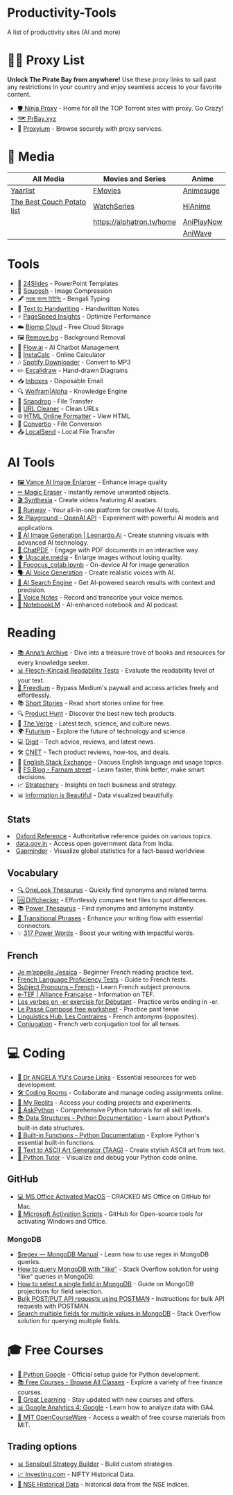 # Productivity-Tools
A list of productivity sites (AI and more)
<h1>🏴‍☠️ Proxy List</h1>
<p><strong>Unlock The Pirate Bay from anywhere!</strong> Use these proxy links to sail past any restrictions in your country and enjoy seamless access to your favorite content.</p>
<ul>
   <li><a href="https://ninjaproxy1.com/">🛡️ Ninja Proxy</a> - Home for all the TOP Torrent sites with proxy. Go Crazy!</li>
   <li><a href="https://prbay.xyz/">🗺️ PrBay.xyz</a></li>
   <li>🚀 <a href="https://proxyium.com/" target="_blank">Proxyium</a> - Browse securely with proxy services.</li>
</ul>
<h1>🎥 Media</h1>

| All Media                                           | Movies and Series                                   | Anime                          |
|-----------------------------------------------------|-----------------------------------------------------|--------------------------------|
| [Yaarlist](https://www.yarrlist.com/)               | [FMovies](https://fmovies.ps/home)                  | [Animesuge](https://animesuge.com.in/) |
| [The Best Couch Potato list](https://n3rdmade.github.io/TBCPL/) | [WatchSeries](https://watchseries.bar/home) | [HiAnime](https://hianime.to/) |
|                                                     | https://alphatron.tv/home                           | [AniPlayNow](https://aniplaynow.live/) |
|                                                     |                                                     | [AniWave](https://aniwave.lv/) |
<h1>Tools</h1>
<ul>
<li>🎨 <a href="https://24slides.com/templates/featured" target="_blank">24Slides</a> - PowerPoint Templates</li>
<li>📸 <a href="https://squoosh.app/editor" target="_blank">Squoosh</a> - Image Compression</li>
<li>🖋️ <a href="http://www.easybengalityping.com/" target="_blank">সহজ বাংলা টাইপিং</a> - Bengali Typing</li>
<li>📝 <a href="https://saurabhdaware.github.io/text-to-handwriting/" target="_blank">Text to Handwriting</a> - Handwritten Notes</li>
<li>⚡ <a href="https://developers.google.com/speed/pagespeed/insights/" target="_blank">PageSpeed Insights</a> - Optimize Performance</li>
<li>☁️ <a href="https://dashboard.blomp.com/dashboard/files" target="_blank">Blomp Cloud</a> - Free Cloud Storage</li>
<li>🖼️ <a href="https://www.remove.bg/" target="_blank">Remove.bg</a> - Background Removal</li>
<li>🌊 <a href="https://app.flow.ai/login" target="_blank">Flow.ai</a> - AI Chatbot Management</li>
<li>🧮 <a href="https://instacalc.com/" target="_blank">InstaCalc</a> - Online Calculator</li>
<li>🎶 <a href="https://spotifydown.com/" target="_blank">Spotify Downloader</a> - Convert to MP3</li>
<li>✏️ <a href="https://excalidraw.com/" target="_blank">Excalidraw</a> - Hand-drawn Diagrams</li>
<li>📥 <a href="https://inboxes.com/" target="_blank">Inboxes</a> - Disposable Email</li>
<li>🔍 <a href="https://www.wolframalpha.com/" target="_blank">Wolfram|Alpha</a> - Knowledge Engine</li>
<li>🔖 <a href="https://snapdrop.net/" target="_blank">Snapdrop</a> - File Transfer</li>
<li>🔗 <a href="https://urlclean.com/" target="_blank">URL Cleaner</a> - Clean URLs</li>
<li>🌐 <a href="https://html.onlineviewer.net/" target="_blank">HTML Online Formatter</a> - View HTML</li>
<li>🔄 <a href="https://convertio.co/" target="_blank">Convertio</a> - File Conversion</li>
<li>📤 <a href="https://localsend.org/" target="_blank">LocalSend</a> - Local File Transfer</li>

</ul>
<h1>AI Tools</h1>
<ul>
    <li><a href="https://vanceai.com/image-enlarger/?source=topnav">🖼️ Vance AI Image Enlarger</a> - Enhance image quality</li>
    <li><a href="https://magicstudio.com/magiceraser">✏ Magic Eraser</a> - Instantly remove unwanted objects.</li>
    <li><a href="https://www.synthesia.io/">🎬 Synthesia</a> - Create videos featuring AI avatars.</li>
    <li><a href="https://runwayml.com/">🎨 Runway</a> - Your all-in-one platform for creative AI tools.</li>
    <li><a href="https://platform.openai.com/playground?mode=chat">🛠️ Playground - OpenAI API</a> - Experiment with powerful AI models and applications.</li>
    <li><a href="https://app.leonardo.ai/ai-generations">🎨 AI Image Generation | Leonardo.Ai</a> - Create stunning visuals with advanced AI technology.</li>
    <li><a href="https://www.chatpdf.com/">💬 ChatPDF</a> - Engage with PDF documents in an interactive way.</li>
    <li><a href="https://www.upscale.media/upload">⬆️ Upscale.media</a> - Enlarge images without losing quality.</li>
    <li><a href="https://colab.research.google.com/github/lllyasviel/Fooocus/blob/main/fooocus_colab.ipynb">📓 Fooocus_colab.ipynb</a> - On-device AI for image generation</li>
    <li><a href="https://elevenlabs.io/">🗣️ AI Voice Generation</a> - Create realistic voices with AI.</li>
    <li><a href="https://www.perplexity.ai/">🤖 AI Search Engine</a> - Get AI-powered search results with context and precision.</li>
    <li><a href="https://voicenotes.com/app">🎤 Voice Notes</a> - Record and transcribe your voice memos.</li>
    <li><a href="https://notebooklm.google.com/">📓 NotebookLM</a> - AI-enhanced notebook and AI podcast.</li>

</ul>
<h1>Reading</h1>
<ul>
    <li><a href="https://annas-archive.org/">📚 Anna’s Archive</a> - Dive into a treasure trove of books and resources for every knowledge seeker.</li>
    <li><a href="https://en.wikipedia.org/wiki/Flesch%E2%80%93Kincaid_readability_tests">📊 Flesch–Kincaid Readability Tests</a> - Evaluate the readability level of your text.</li>
    <li><a href="https://freedium.cfd/">🚀 Freedium</a> - Bypass Medium's paywall and access articles freely and effortlessly.</li>
    <li>📚 <a href="https://www.short-story.me/" target="_blank">Short Stories</a> - Read short stories online for free.</li>
    <li>🔍 <a href="https://www.producthunt.com/" target="_blank">Product Hunt</a> - Discover the best new tech products.</li>
    <li>📰 <a href="http://www.theverge.com/" target="_blank">The Verge</a> - Latest tech, science, and culture news.</li>
    <li>🌍 <a href="https://futurism.com/" target="_blank">Futurism</a> - Explore the future of technology and science.</li>
    <li>💻 <a href="https://www.digit.in/" target="_blank">Digit</a> - Tech advice, reviews, and latest news.</li>
    <li>🛠️ <a href="https://www.cnet.com/" target="_blank">CNET</a> - Tech product reviews, how-tos, and deals.</li>
    <li>📖 <a href="https://english.stackexchange.com/" target="_blank">English Stack Exchange</a> - Discuss English language and usage topics.</li>
    <li>🧠 <a href="https://fs.blog/" target="_blank">FS Blog - Farnam street</a> - Learn faster, think better, make smart decisions.</li>
    <li>📈 <a href="https://stratechery.com/" target="_blank">Stratechery</a> - Insights on tech business and strategy.</li>
    <li>📊 <a href="http://www.informationisbeautiful.net/" target="_blank">Information is Beautiful</a> - Data visualized beautifully.</li>


</ul>
<h2>Stats</h2>
<li><a href="http://www.oxfordreference.com/" target="_blank">Oxford Reference</a> - Authoritative reference guides on various topics.</li>
<li><a href="https://data.gov.in/" target="_blank">data.gov.in</a> - Access open government data from India.</li>
<li><a href="https://www.gapminder.org/" target="_blank">Gapminder</a> - Visualize global statistics for a fact-based worldview.</li>

<h2>Vocabulary</h2>
<ul>
    <li><a href="https://www.onelook.com/thesaurus/">🔍 OneLook Thesaurus</a> - Quickly find synonyms and related terms.</li>
    <li><a href="https://www.diffchecker.com/">🆚 Diffchecker</a> - Effortlessly compare text files to spot differences.</li>
    <li>📚 <a href="https://www.powerthesaurus.org/" target="_blank">Power Thesaurus</a> - Find synonyms and antonyms instantly.</li>
    <li><a href="https://www.thoughtco.com/list-of-transition-words-1857002">🔗 Transitional Phrases</a> - Enhance your writing flow with essential connectors.</li>
    <li>💡 <a href="https://smartblogger.com/power-words/" target="_blank">317 Power Words</a> - Boost your writing with impactful words.</li>
</ul>
<h2>French</h2>
<ul>
    <li><a href="https://lingua.com/french/reading/jessica/" target="_blank">Je m’appelle Jessica</a> - Beginner French reading practice text.</li>
    <li><a href="https://www.wes.org/advisor-blog/french-language-proficiency-tests-canada/" target="_blank">French Language Proficiency Tests</a> - Guide to French tests.</li>
    <li><a href="https://ecampusontario.pressbooks.pub/frenchcopy/chapter/2-3-subject-pronouns/" target="_blank">Subject Pronouns – French</a> - Learn French subject pronouns.</li>
    <li><a href="https://bombay.afindia.org/e-tef/" target="_blank">e-TEF | Alliance Française</a> - Information on TEF.</li>
    <li><a href="https://www.liveworksheets.com/dp2761330ez" target="_blank">Les verbes en -er exercise for Débutant</a> - Practice verbs ending in -er.</li>
    <li><a href="https://www.liveworksheets.com/worksheets/fr/Fran%C3%A7ais_Langue_%C3%89trang%C3%A8re_(FLE)/Pass%C3%A9_compos%C3%A9/Le_Pass%C3%A9_Compos%C3%A9_gk1912058es" target="_blank">Le Passé Composé free worksheet</a> - Practice past tense</li>
    <li><a href="https://linguisticshub.blogspot.com/2022/12/les-contraires.html" target="_blank">Linguistics Hub: Les Contraires</a> - French antonyms (opposites).</li>
    <li><a href="https://conjugator.reverso.net/conjugation-french.html" target="_blank">Conjugation</a> - French verb conjugation tool for all tenses.</li>
</ul>

<h1>💻 Coding</h1>
<ul>
    <li><a href="https://www.appbrewery.co/p/web-development-course-resources/">📖 Dr ANGELA YU's Course Links</a> - Essential resources for web development.</li>
    <li><a href="https://app.codingrooms.com/management/courses/6387/classes/8480/assignments">🛠️ Coding Rooms</a> - Collaborate and manage coding assignments online.</li>
    <li><a href="https://replit.com/@akashdeepk00">📂 My Replits</a> - Access your coding projects and experiments.</li>
    <li><a href="https://www.askpython.com/">🐍 AskPython</a> - Comprehensive Python tutorials for all skill levels.</li>
    <li><a href="https://docs.python.org/3/tutorial/datastructures.html">📚 Data Structures - Python Documentation</a> - Learn about Python's built-in data structures.</li>
    <li><a href="https://docs.python.org/3/library/functions.html">🔧 Built-in Functions - Python Documentation</a> - Explore Python's essential built-in functions.</li>
    <li><a href="https://patorjk.com/software/taag/">🎨 Text to ASCII Art Generator (TAAG)</a> - Create stylish ASCII art from text.</li>
    <li><a href="https://pythontutor.com/python-debugger.html">🐍 Python Tutor</a> - Visualize and debug your Python code online.</li>
</ul>
<h2>GitHub</h2>
<ul>
    <li><a href="https://gist.github.com/zthxxx/9ddc171d00df98cbf8b4b0d8469ce90a">💻 MS Office Activated MacOS</a> - CRACKED MS Office on GitHub for Mac.</li>
    <li><a href="https://github.com/massgravel/Microsoft-Activation-Scripts">🔑 Microsoft Activation Scripts</a> - GitHub for Open-source tools for activating Windows and Office.</li>
</ul>
<h3>MongoDB</h3>
<ul>
    <li><a href="https://www.mongodb.com/docs/manual/reference/operator/query/regex/" target="_blank">$regex — MongoDB Manual</a> - Learn how to use regex in MongoDB queries.</li>
    <li><a href="https://stackoverflow.com/questions/3305561/how-to-query-mongodb-with-like" target="_blank">How to query MongoDB with "like"</a> - Stack Overflow solution for using "like" queries in MongoDB.</li>
    <li><a href="https://stackoverflow.com/questions/25589113/how-to-select-a-single-field-for-all-documents-in-a-mongodb-collection" target="_blank">How to select a single field in MongoDB</a> - Guide on MongoDB projections for field selection.</li>
    <li><a href="https://stackoverflow.com/questions/56448021/bulk-post-put-api-requests-using-postman-or-any-other-means" target="_blank">Bulk POST/PUT API requests using POSTMAN</a> - Instructions for bulk API requests with POSTMAN.</li>
    <li><a href="https://stackoverflow.com/questions/21417711/search-multiple-fields-for-multiple-values-in-mongodb" target="_blank">Search multiple fields for multiple values in MongoDB</a> - Stack Overflow solution for querying multiple fields.</li>
</ul>

<h1>🎓 Free Courses</h1>
<ul>
    <li><a href="https://developers.google.com/edu/python/set-up">🐍 Python Google</a> - Official setup guide for Python development.</li>
    <li><a href="https://courses.corporatefinanceinstitute.com/collections/free">📚 Free Courses - Browse All Classes</a> - Explore a variety of free finance courses.</li>
    <li><a href="https://www.greatlearning.in/academy">📩 Great Learning</a> - Stay updated with new courses and offers.</li>
    <li><a href="https://skillshop.exceedlms.com/student/catalog/list?category_ids=6434-google-analytics-4">📊 Google Analytics 4: Google</a> - Learn how to analyze data with GA4.</li>
    <li><a href="https://ocw.mit.edu/">🏫 MIT OpenCourseWare</a> - Access a wealth of free course materials from MIT.</li>
</ul>

<h2>Trading options</h2>
<ul>
    <li><a href="https://web.sensibull.com/option-strategy-builder?instrument_symbol=NIFTY">📊 Sensibull Strategy Builder</a> - Build custom strategies.</li>
    <li><a href="https://in.investing.com/indices/s-p-cnx-nifty-historical-data">📈 Investing.com</a> - NIFTY Historical Data.</li>
    <li><a href="https://www.nseindia.com/reports-indices-historical-index-data">📅 NSE Historical Data</a> - historical data from the NSE indices.</li>
</ul>
